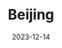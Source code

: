 ---
title: "Beijing"
excerpt: "Where 爹味很浓😫"
date: 2023-12-14
gallery_name: "beijing"
tags:
  - 🏛️Historic
header:
  overlay_image: Summerpalace-3v1.jpg
---